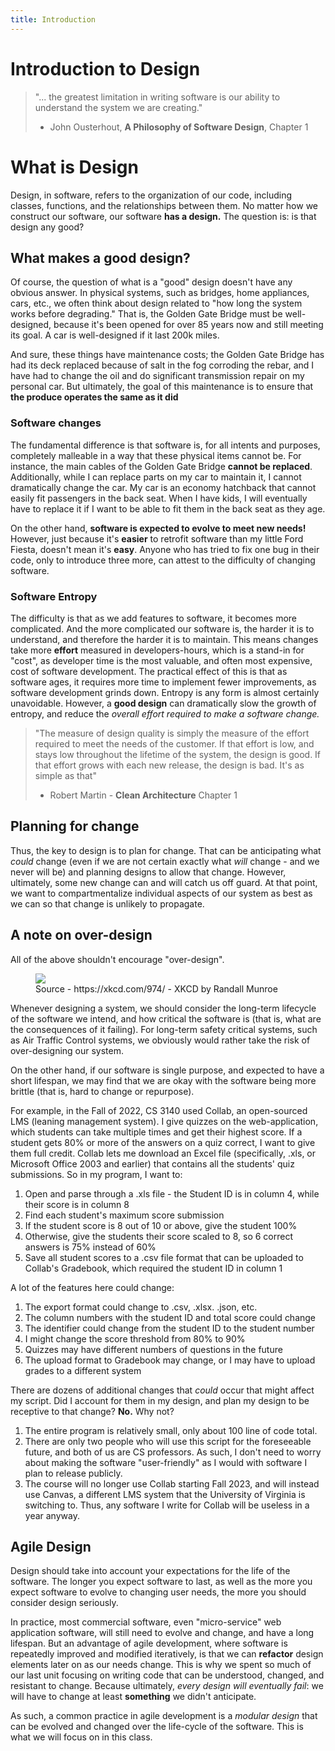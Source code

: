 ```yaml
---
title: Introduction
---
```


# Introduction to Design

> "... the greatest limitation in writing software is our ability to understand the system we are creating."
>
> - John Ousterhout, __A Philosophy of Software Design__, Chapter 1

# What is Design

Design, in software, refers to the organization of our code, including classes, functions, and the relationships between them. No matter how we construct our software, our software **has a design.** The question is: is that design any good?

## What makes a good design?

Of course, the question of what is a "good" design doesn't have any obvious answer. In physical systems, such as bridges, home appliances, cars, etc., we often think about design related to "how long the system works before degrading." That is, the Golden Gate Bridge must be well-designed, because it's been opened for over 85 years now and still meeting its goal. A car is well-designed if it last 200k miles.

And sure, these things have maintenance costs; the Golden Gate Bridge has had its deck replaced because of salt in the fog corroding the rebar, and I have had to change the oil and do significant transmission repair on my personal car. But ultimately, the goal of this maintenance is to ensure that **the produce operates the same as it did**

### Software changes

The fundamental difference is that software is, for all intents and purposes, completely malleable in a way that these physical items cannot be. For instance, the main cables of the Golden Gate Bridge **cannot be replaced**. Additionally, while I can replace parts on my car to maintain it, I cannot dramatically change the car. My car is an economy hatchback that cannot easily fit passengers in the back seat. When I have kids, I will eventually have to replace it if I want to be able to fit them in the back seat as they age.

On the other hand, **software is expected to evolve to meet new needs!** However, just because it's **easier** to retrofit software than my little Ford Fiesta, doesn't mean it's **easy**. Anyone who has tried to fix one bug in their code, only to introduce three more, can attest to the difficulty of changing software.

### Software Entropy

The difficulty is that as we add features to software, it becomes more complicated. And the more complicated our software is, the harder it is to understand, and therefore the harder it is to maintain. This means changes take more **effort** measured in developers-hours, which is a stand-in for "cost", as developer time is the most valuable, and often most expensive, cost of software development. The practical effect of this is that as software ages, it requires more time to implement fewer improvements, as software development grinds down. Entropy is any form is almost certainly unavoidable. However, a **good design** can dramatically slow the growth of entropy, and reduce the *overall effort required to make a software change.*

> "The measure of design quality is simply the measure of the effort required to meet the needs of the customer. If that effort is low, and stays low throughout the lifetime of the system, the design is good. If that effort grows with each new release, the design is bad. It's as simple as that"
>
> - Robert Martin - __Clean Architecture__ Chapter 1

## Planning for change

Thus, the key to design is to plan for change. That can be anticipating what *could* change (even if we are not certain exactly what *will* change - and we never will be) and planning designs to allow that change. However, ultimately, some new change can and will catch us off guard. At that point, we want to compartmentalize individual aspects of our system as best as we can so that change is unlikely to propagate.

## A note on over-design

All of the above shouldn't encourage "over-design".

<figure>
    <img src="https://imgs.xkcd.com/comics/the_general_problem.png">
    <figcaption>Source - https://xkcd.com/974/ - XKCD by Randall Munroe</figcaption>
</figure>

Whenever designing a system, we should consider the long-term lifecycle of the software we intend, and how critical the software is (that is, what are the consequences of it failing). For long-term safety critical systems, such as Air Traffic Control systems, we obviously would rather take the risk of over-designing our system.

On the other hand, if our software is single purpose, and expected to have a short lifespan, we may find that we are okay with the software being more brittle (that is, hard to change or repurpose).

For example, in the Fall of 2022, CS 3140 used Collab, an open-sourced LMS (leaning management system). I give quizzes on the web-application, which students can take multiple times and get their highest score. If a student gets 80% or more of the answers on a quiz correct, I want to give them full credit. Collab lets me download an Excel file (specifically, .xls, or Microsoft Office 2003 and earlier) that contains all the students' quiz submissions. So in my program, I want to:

1. Open and parse through a .xls file - the Student ID is in column 4, while their score is in column 8
2. Find each student's maximum score submission
3. If the student score is 8 out of 10 or above, give the student 100%
4. Otherwise, give the students their score scaled to 8, so 6 correct answers is 75% instead of 60%
5. Save all student scores to a .csv file format that can be uploaded to Collab's Gradebook, which required the student ID in column 1

A lot of the features here could change:

1. The export format could change to .csv, .xlsx. .json, etc.
2. The column numbers with the student ID and total score could change
3. The identifier could change from the student ID to the student number
4. I might change the score threshold from 80% to 90%
5. Quizzes may have different numbers of questions in the future
6. The upload format to Gradebook may change, or I may have to upload grades to a different system

There are dozens of additional changes that *could* occur that might affect my script. Did I account for them in my design, and plan my design to be receptive to that change? **No.** Why not?

1. The entire program is relatively small, only about 100 line of code total.
2. There are only two people who will use this script for the foreseeable future, and both of us are CS professors. As such, I don't need to worry about making the software "user-friendly" as I would with software I plan to release publicly.
3. The course will no longer use Collab starting Fall 2023, and will instead use Canvas, a different LMS system that the University of Virginia is switching to. Thus, any software I write for Collab will be useless in a year anyway.

## Agile Design

Design should take into account your expectations for the life of the software. The longer you expect software to last, as well as the more you expect software to evolve to changing user needs, the more you should consider design seriously.

In practice, most commercial software, even "micro-service" web application software, will still need to evolve and change, and have a long lifespan. But an advantage of agile development, where software is repeatedly improved and modified iteratively, is that we can **refactor** design elements later on as our needs change. This is why we spent so much of our last unit focusing on writing code that can be understood, changed, and resistant to change. Because ultimately, *every design will eventually fail*: we will have to change at least **something** we didn't anticipate.

As such, a common practice in agile development is a *modular design* that can be evolved and changed over the life-cycle of the software. This is what we will focus on in this class.
